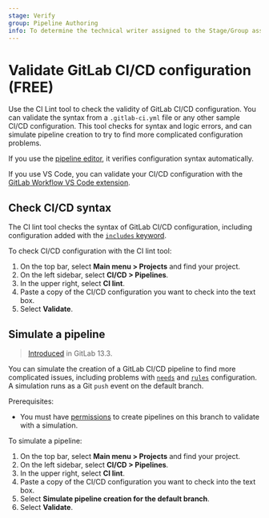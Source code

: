 ```yaml
---
stage: Verify
group: Pipeline Authoring
info: To determine the technical writer assigned to the Stage/Group associated with this page, see https://about.gitlab.com/handbook/product/ux/technical-writing/#assignments
---
```


# Validate GitLab CI/CD configuration **(FREE)**

Use the CI Lint tool to check the validity of GitLab CI/CD configuration.
You can validate the syntax from a `.gitlab-ci.yml` file or any other sample CI/CD configuration.
This tool checks for syntax and logic errors, and can simulate pipeline
creation to try to find more complicated configuration problems.

If you use the [pipeline editor](pipeline_editor/index.md), it verifies configuration
syntax automatically.

If you use VS Code, you can validate your CI/CD configuration with the
[GitLab Workflow VS Code extension](../user/project/repository/vscode.md).

## Check CI/CD syntax

The CI lint tool checks the syntax of GitLab CI/CD configuration, including
configuration added with the [`includes` keyword](yaml/index.md#include).

To check CI/CD configuration with the CI lint tool:

1. On the top bar, select **Main menu > Projects** and find your project.
1. On the left sidebar, select **CI/CD > Pipelines**.
1. In the upper right, select **CI lint**.
1. Paste a copy of the CI/CD configuration you want to check into the text box.
1. Select **Validate**.

## Simulate a pipeline

> [Introduced](https://gitlab.com/gitlab-org/gitlab/-/issues/229794) in GitLab 13.3.

You can simulate the creation of a GitLab CI/CD pipeline to find more complicated issues,
including problems with [`needs`](yaml/index.md#needs) and [`rules`](yaml/index.md#rules)
configuration. A simulation runs as a Git `push` event on the default branch.

Prerequisites:

- You must have [permissions](../user/permissions.md#project-members-permissions)
  to create pipelines on this branch to validate with a simulation.

To simulate a pipeline:

1. On the top bar, select **Main menu > Projects** and find your project.
1. On the left sidebar, select **CI/CD > Pipelines**.
1. In the upper right, select **CI lint**.
1. Paste a copy of the CI/CD configuration you want to check into the text box.
1. Select **Simulate pipeline creation for the default branch**.
1. Select **Validate**.
